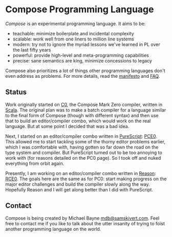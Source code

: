 # Compose Programming Language

*Compose* is an experimental programming language. It aims to be:

* teachable: minimize boilerplate and incidental complexity
* scalable: work well from one liners to million line systems
* modern: try not to ignore the myriad lessons we've learned in PL over the last fifty years
* powerful: provide high-level and meta-programming capabilities
* precise: sane semantics are king, minimize concessions to legacy

Compose also prioritizes a lot of things other programming languages don't even address as
problems. For more details, read the [manifesto] and [FAQ].

## Status

Work originally started on [C0](c0), the Compose Mark Zero compiler, written in [Scala]. The
original plan was to make a batch compiler for a language similar to the final form of Compose
(though with different syntax) and then use that to build an editor/compiler combo, which would
work on the real language. But at some point I decided that was a bad idea.

Next, I started on an editor/compiler combo written in [PureScript]: [PCE0](pce0). This allowed me
to start tackling some of the thorny editor problems earlier, which I was comfortable with, having
gotten so far down the road on the type system and compiler. But PureScript turned out to be too
annoying to work with (for reasons detailed on the PC0 page). So I took off and nuked everything
from orbit again.

Presently, I am working on an editor/compiler combo written in [Reason]: [RCE0](rce0). The goals
here are the same as for PC0: start making progress on the major editor challenges and build the
compiler slowly along the way. Hopefully Reason and I will get along better than I did with
PureScript.

## Contact

Compose is being created by Michael Bayne <mdb@samskivert.com>. Feel free to contact me if you like
to talk about the utter insanity of trying to foist another programming language on the world.

[FAQ]: https://samskivert.github.io/compose/faq/
[PureScript]: http://www.purescript.org/
[Reason]: https://reasonml.github.io/
[Scala]: https://www.scala-lang.org/
[manifesto]: https://samskivert.github.io/compose/posts/manifesto/
